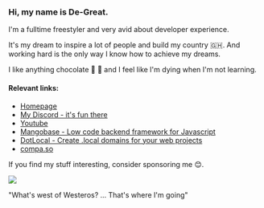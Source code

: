 ### Hi, my name is De-Great. 

I'm a fulltime freestyler and very avid about developer experience. 

It's my dream to inspire a lot of people and build my country 🇬🇭. And working hard is the only way I know how to achieve my dreams.

I like anything chocolate 🍫 🍩 and I feel like I'm dying when I'm not learning.

#### Relevant links:

- [Homepage](https://degreat.co.uk)
- [My Discord - it's fun there](https://discord.gg/5CDnysz)
- [Youtube](https://youtube.com/@notgr)
- [Mangobase - Low code backend framework for Javascript](https://degreat.co.uk/mangobase)
- [DotLocal - Create .local domains for your web projects](https://degreat.co.uk/dotlocal)
- [compa.so](https://compa.so)

If you find my stuff interesting, consider sponsoring me 😊. 

[![](https://img.shields.io/static/v1?label=Sponsor&message=%E2%9D%A4&logo=GitHub&color=%23fe8e86)](https://github.com/sponsors/blackmann)

"What's west of Westeros? ... That's where I'm going"
